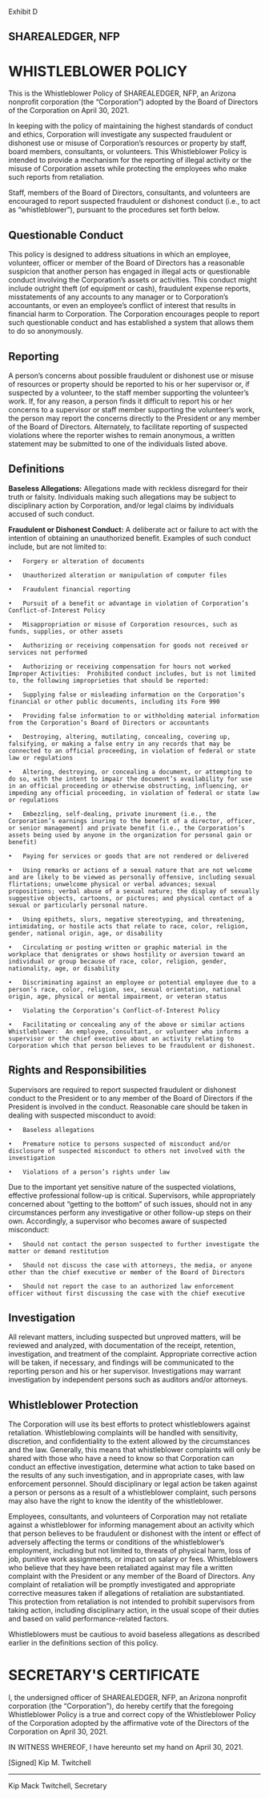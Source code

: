 Exhibit D
## SHAREALEDGER, NFP
# WHISTLEBLOWER POLICY

This is the Whistleblower Policy of SHAREALEDGER, NFP, an Arizona nonprofit corporation (the “Corporation”) adopted by the Board of Directors of the Corporation on April 30, 2021.  

In keeping with the policy of maintaining the highest standards of conduct and ethics, Corporation will investigate any suspected fraudulent or dishonest use or misuse of Corporation’s resources or property by staff, board members, consultants, or volunteers.  This Whistleblower Policy is intended to provide a mechanism for the reporting of illegal activity or the misuse of Corporation assets while protecting the employees who make such reports from retaliation.

Staff, members of the Board of Directors, consultants, and volunteers are encouraged to report suspected fraudulent or dishonest conduct (i.e., to act as “whistleblower”), pursuant to the procedures set forth below.

## Questionable Conduct

This policy is designed to address situations in which an employee, volunteer, officer or member of the Board of Directors has a reasonable suspicion that another person has engaged in illegal acts or questionable conduct involving the Corporation’s assets or activities.  This conduct might include outright theft (of equipment or cash), fraudulent expense reports, misstatements of any accounts to any manager or to Corporation’s accountants, or even an employee’s conflict of interest that results in financial harm to Corporation.  The Corporation encourages people to report such questionable conduct and has established a system that allows them to do so anonymously.

## Reporting

A person’s concerns about possible fraudulent or dishonest use or misuse of resources or property should be reported to his or her supervisor or, if suspected by a volunteer, to the staff member supporting the volunteer’s work.  If, for any reason, a person finds it difficult to report his or her concerns to a supervisor or staff member supporting the volunteer’s work, the person may report the concerns directly to the President or any member of the Board of Directors.  Alternately, to facilitate reporting of suspected violations where the reporter wishes to remain anonymous, a written statement may be submitted to one of the individuals listed above. 

## Definitions

**Baseless Allegations:**  Allegations made with reckless disregard for their truth or falsity. Individuals making such allegations may be subject to disciplinary action by Corporation, and/or legal claims by individuals accused of such conduct.

**Fraudulent or Dishonest Conduct:**  A deliberate act or failure to act with the intention of obtaining an unauthorized benefit.  Examples of such conduct include, but are not limited to:

    •	Forgery or alteration of documents

    •	Unauthorized alteration or manipulation of computer files
    
    •	Fraudulent financial reporting
    
    •	Pursuit of a benefit or advantage in violation of Corporation’s Conflict-of-Interest Policy
    
    •	Misappropriation or misuse of Corporation resources, such as funds, supplies, or other assets
    
    •	Authorizing or receiving compensation for goods not received or services not performed
    
    •	Authorizing or receiving compensation for hours not worked
    Improper Activities:  Prohibited conduct includes, but is not limited to, the following improprieties that should be reported: 
    
    •	Supplying false or misleading information on the Corporation’s financial or other public documents, including its Form 990
    
    •	Providing false information to or withholding material information from the Corporation’s Board of Directors or accountants
    
    •	Destroying, altering, mutilating, concealing, covering up, falsifying, or making a false entry in any records that may be connected to an official proceeding, in violation of federal or state law or regulations
    
    •	Altering, destroying, or concealing a document, or attempting to do so, with the intent to impair the document’s availability for use in an official proceeding or otherwise obstructing, influencing, or impeding any official proceeding, in violation of federal or state law or regulations
    
    •	Embezzling, self-dealing, private inurement (i.e., the Corporation’s earnings inuring to the benefit of a director, officer, or senior management) and private benefit (i.e., the Corporation’s assets being used by anyone in the organization for personal gain or benefit) 
    
    •	Paying for services or goods that are not rendered or delivered
    
    •	Using remarks or actions of a sexual nature that are not welcome and are likely to be viewed as personally offensive, including sexual flirtations; unwelcome physical or verbal advances; sexual propositions; verbal abuse of a sexual nature; the display of sexually suggestive objects, cartoons, or pictures; and physical contact of a sexual or particularly personal nature.
    
    •	Using epithets, slurs, negative stereotyping, and threatening, intimidating, or hostile acts that relate to race, color, religion, gender, national origin, age, or disability
    
    •	Circulating or posting written or graphic material in the workplace that denigrates or shows hostility or aversion toward an individual or group because of race, color, religion, gender, nationality, age, or disability
    
    •	Discriminating against an employee or potential employee due to a person’s race, color, religion, sex, sexual orientation, national origin, age, physical or mental impairment, or veteran status
    
    •	Violating the Corporation’s Conflict-of-Interest Policy
    
    •	Facilitating or concealing any of the above or similar actions
    Whistleblower:  An employee, consultant, or volunteer who informs a supervisor or the chief executive about an activity relating to Corporation which that person believes to be fraudulent or dishonest.

## Rights and Responsibilities

Supervisors are required to report suspected fraudulent or dishonest conduct to the President or to any member of the Board of Directors if the President is involved in the conduct. Reasonable care should be taken in dealing with suspected misconduct to avoid:

    •	Baseless allegations

    •	Premature notice to persons suspected of misconduct and/or disclosure of suspected misconduct to others not involved with the investigation
    
    •	Violations of a person’s rights under law

Due to the important yet sensitive nature of the suspected violations, effective professional follow-up is critical.  Supervisors, while appropriately concerned about “getting to the bottom” of such issues, should not in any circumstances perform any investigative or other follow-up steps on their own.  Accordingly, a supervisor who becomes aware of suspected misconduct:
    
    •	Should not contact the person suspected to further investigate the matter or demand restitution
    
    •	Should not discuss the case with attorneys, the media, or anyone other than the chief executive or member of the Board of Directors
    
    •	Should not report the case to an authorized law enforcement officer without first discussing the case with the chief executive

## Investigation

All relevant matters, including suspected but unproved matters, will be reviewed and analyzed, with documentation of the receipt, retention, investigation, and treatment of the complaint.  Appropriate corrective action will be taken, if necessary, and findings will be communicated to the reporting person and his or her supervisor.  Investigations may warrant investigation by independent persons such as auditors and/or attorneys.

## Whistleblower Protection

The Corporation will use its best efforts to protect whistleblowers against retaliation.  Whistleblowing complaints will be handled with sensitivity, discretion, and confidentiality to the extent allowed by the circumstances and the law.  Generally, this means that whistleblower complaints will only be shared with those who have a need to know so that Corporation can conduct an effective investigation, determine what action to take based on the results of any such investigation, and in appropriate cases, with law enforcement personnel.  Should disciplinary or legal action be taken against a person or persons as a result of a whistleblower complaint, such persons may also have the right to know the identity of the whistleblower.

Employees, consultants, and volunteers of Corporation may not retaliate against a whistleblower for informing management about an activity which that person believes to be fraudulent or dishonest with the intent or effect of adversely affecting the terms or conditions of the whistleblower’s employment, including but not limited to, threats of physical harm, loss of job, punitive work assignments, or impact on salary or fees.  Whistleblowers who believe that they have been retaliated against may file a written complaint with the President or any member of the Board of Directors.  Any complaint of retaliation will be promptly investigated and appropriate corrective measures taken if allegations of retaliation are substantiated.  This protection from retaliation is not intended to prohibit supervisors from taking action, including disciplinary action, in the usual scope of their duties and based on valid performance-related factors.

Whistleblowers must be cautious to avoid baseless allegations as described earlier in the definitions section of this policy.

# SECRETARY'S CERTIFICATE

I, the undersigned officer of SHAREALEDGER, NFP, an Arizona nonprofit corporation (the “Corporation”), do hereby certify that the foregoing Whistleblower Policy is a true and correct copy of the Whistleblower Policy of the Corporation adopted by the affirmative vote of the Directors of the Corporation on April 30, 2021. 

IN WITNESS WHEREOF, I have hereunto set my hand on April 30, 2021.

[Signed]
Kip M. Twitchell
_______________________________
Kip Mack Twitchell, Secretary
 
